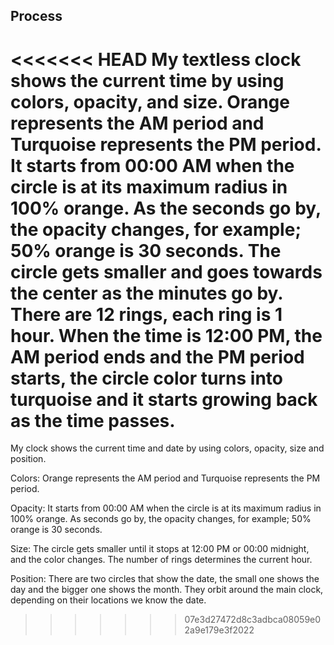 ## Process

<<<<<<< HEAD
My textless clock shows the current time by using colors, opacity, and size.
Orange represents the AM period and Turquoise represents the PM period.
It starts from 00:00 AM when the circle is at its maximum radius in 100% orange.
As the seconds go by, the opacity changes, for example; 50% orange is 30 seconds.
The circle gets smaller and goes towards the center as the minutes go by.
There are 12 rings, each ring is 1 hour.
When the time is 12:00 PM, the AM period ends and the PM period starts, the
circle color turns into turquoise and it starts growing back as the time passes.
=======
My clock shows the current time and date by using colors, opacity, size and position.

Colors:
Orange represents the AM period and Turquoise represents the PM period.

Opacity:
It starts from 00:00 AM when the circle is at its maximum radius in 100% orange.
As seconds go by, the opacity changes, for example; 50% orange is 30 seconds.

Size:
The circle gets smaller until it stops at 12:00 PM or 00:00 midnight, and the color changes.
The number of rings determines the current hour. 

Position:
There are two circles that show the date, the small one shows the day and the bigger one shows the month. They orbit around the main clock, depending on their locations we know the date.
>>>>>>> 07e3d27472d8c3adbca08059e02a9e179e3f2022
